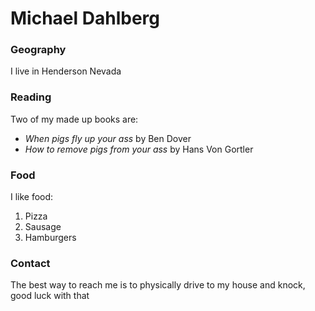 # Michael Dahlberg

### Geography

I live in Henderson Nevada 

### Reading

Two of my made up books are:

- *When pigs fly up your ass* by Ben Dover
- *How to remove pigs from your ass* by Hans Von Gortler

### Food

I like food:

1. Pizza 
2. Sausage 
3. Hamburgers


### Contact

The best way to reach me is to physically drive to my house and knock, good luck with that
